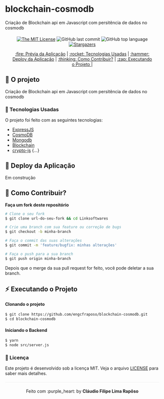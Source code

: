 # blockchain-cosmodb
Criação de Blockchain api em Javascript com persitência de dados no cosmodb 

<div align="center" style="margin: 20px;">

[![The MIT License](https://img.shields.io/badge/license-MIT-green.svg?style=flat-square)](http://github.com/engcfraposo/blockchain-cosmodb/LICENSE.md)
![GitHub last commit](https://img.shields.io/github/last-commit/engcfraposo/linkshare?color=green&style=flat-square)
![GitHub top language](https://img.shields.io/github/languages/top/engcfraposo/blockchain-cosmodb?style=flat-square)
<a href="https://github.com/engcfraposo/linkshare/stargazers">
    <img alt="Stargazers" src="https://img.shields.io/github/stars/engcfraposo/blockchain-cosmodb?style=social">
  </a>


<p align="center" >
  <a href="#fire-prévia-da-aplicação"> :fire: Prévia da Aplicação</a> |
  <a href="#rocket-tecnologias-usadas"> :rocket: Tecnologias Usadas</a> |
  <a href="#hammer-deploy-da-aplicação"> :hammer: Deploy da Aplicação</a> |
  <a href="#thinking-como-contribuir?"> :thinking: Como Contribuir?</a> |
  <a href="#zap-executando-o-projeto"> :zap: Executando o Projeto </a> |
</p>

</div>

## :barber: O projeto

Criação de Blockchain api em Javascript com persitência de dados no cosmodb 


### :rocket: Tecnologias Usadas

O projeto foi feito com as seguintes tecnologias:

- [ExpressJS](https://expressjs.com/pt-br/)
- [CosmoDB](https://azure.microsoft.com/pt-br/services/cosmos-db/)
- [Mongodb](https://www.mongodb.com/pt-br)
- [Blockchain](https://pt.wikipedia.org/wiki/Blockchain)
- [crypto-js](https://www.npmjs.com/package/crypto-js)
{...}

## :hammer: Deploy da Aplicação

Em construção


## :thinking: Como Contribuir?
**Faça um fork deste repositório**

```bash
# Clone o seu fork
$ git clone url-do-seu-fork && cd Linksoftwares

# Crie uma branch com sua feature ou correção de bugs
$ git checkout -b minha-branch

# Faça o commit das suas alterações
$ git commit -m 'feature/bugfix: minhas alterações'

# Faça o push para a sua branch
$ git push origin minha-branch
```

Depois que o merge da sua pull request for feito, você pode deletar a sua branch.

## :zap: Executando o Projeto
#### Clonando o projeto
```sh
$ git clone https://github.com/engcfraposo/blockchain-cosmodb.git
$ cd blockchain-cosmodb
```

#### Iniciando o Backend
```sh
$ yarn 
$ node src/server.js
```

### :memo: Licença

Este projeto é desenvolvido sob a licença MIT. Veja o arquivo [LICENSE](LICENSE.md) para saber mais detalhes.

<p align="center" style="margin-top: 20px; border-top: 1px solid #eee; padding-top: 20px;">Feito com :purple_heart: by <strong> Cláudio Filipe Lima Rapôso</strong> </p>
